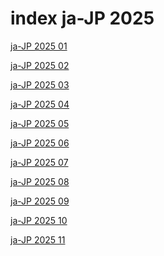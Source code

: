 # index ja-JP 2025

<a href="./01">ja-JP 2025 01</a>

<a href="./02">ja-JP 2025 02</a>

<a href="./03">ja-JP 2025 03</a>

<a href="./04">ja-JP 2025 04</a>

<a href="./05">ja-JP 2025 05</a>

<a href="./06">ja-JP 2025 06</a>

<a href="./07">ja-JP 2025 07</a>

<a href="./08">ja-JP 2025 08</a>

<a href="./09">ja-JP 2025 09</a>

<a href="./10">ja-JP 2025 10</a>

<a href="./11">ja-JP 2025 11</a>
